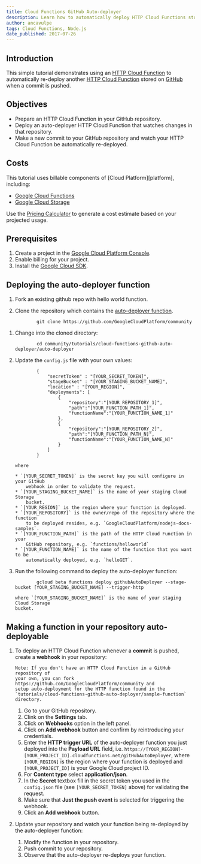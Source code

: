 ```yaml
---
title: Cloud Functions GitHub Auto-deployer
description: Learn how to automatically deploy HTTP Cloud Functions stored on GitHub when a commit is pushed.
author: ancavulpe
tags: Cloud Functions, Node.js
date_published: 2017-07-26
---
```

## Introduction

This simple tutorial demonstrates using an [HTTP Cloud Function][function] to
automatically re-deploy another [HTTP Cloud Function][function] stored on
[GitHub][github] when a commit is pushed.

[function]: https://cloud.google.com/functions/docs/writing/http
[github]: https://github.com

## Objectives

* Prepare an HTTP Cloud Function in your GitHub repository.
* Deploy an auto-deployer HTTP Cloud Function that watches changes in that
	repository.
* Make a new commit to your GitHub repository and watch your HTTP Cloud Function
	be automatically re-deployed.

## Costs

This tutorial uses billable components of [Cloud Platform][platform], including:

* [Google Cloud Functions][functions]
* [Google Cloud Storage][storage]

Use the [Pricing Calculator][price] to generate a cost estimate based on your
projected usage.

[functions]:https://cloud.google.com/functions
[storage]:https://cloud.google.com/storage
[price]:https://cloud.google.com/products/calculator

## Prerequisites

1.  Create a project in the [Google Cloud Platform Console][console].
1.  Enable billing for your project.
1.  Install the [Google Cloud SDK][sdk].

[console]: https://console.cloud.google.com/
[sdk]: https://cloud.google.com/sdk/

## Deploying the auto-deployer function

1.	Fork an existing github repo with hello world function.
1.	Clone the repository which contains the [auto-deployer function][repo].

				git clone https://github.com/GoogleCloudPlatform/community

[repo]:https://github.com/GoogleCloudPlatform/community/blob/master/tutorials/cloud-functions-github-auto-deployer/auto-deployer

1.  Change into the cloned directory:

				cd community/tutorials/cloud-functions-github-auto-deployer/auto-deployer

1.	Update the `config.js` file with your own values:

				{
					"secretToken" : "[YOUR_SECRET_TOKEN]",
					"stageBucket" : "[YOUR_STAGING_BUCKET_NAME]",
					"location" : "[YOUR_REGION]",
					"deployments": [
						{
							"repository":"[YOUR_REPOSITORY_1]",
							"path":"[YOUR_FUNCTION_PATH_1]",
							"functionName":"[YOUR_FUNCTION_NAME_1]"
						},
						{
							"repository":"[YOUR_REPOSITORY_2]",
							"path":"[YOUR_FUNCTION_PATH_N]",
							"functionName":"[YOUR_FUNCTION_NAME_N]"
						}
					]
				}

		where

		* `[YOUR_SECRET_TOKEN]` is the secret key you will configure in your GitHub
			webhook	in order to validate the request.
		* `[YOUR_STAGING_BUCKET_NAME]` is the name of your staging Cloud Storage
			bucket.
		* `[YOUR_REGION]` is the region where your function is deployed.
		* `[YOUR_REPOSITORY]` is the owner/repo of the repository where the function
			to be deployed resides, e.g. `GoogleCloudPlatform/nodejs-docs-samples`.
		* `[YOUR_FUNCTION_PATH]` is the path of the HTTP Cloud Function in your
			GitHub repository, e.g. `functions/helloworld`
		* `[YOUR_FUNCTION_NAME]` is the name of the function that you want to be
			automatically deployed, e.g. `helloGET`.

1.  Run the following command to deploy the auto-deployer function:

				gcloud beta functions deploy githubAutoDeployer --stage-bucket [YOUR_STAGING_BUCKET_NAME] --trigger-http

		where `[YOUR_STAGING_BUCKET_NAME]` is the name of your staging Cloud Storage
		bucket.

## Making a function in your repository auto-deployable

1. 	To deploy an HTTP Cloud Function whenever a **commit** is pushed, create a
		**webhook** in your repository:

		Note: If you don't have an HTTP Cloud Function in a GitHub repository of
		your own, you can fork https://github.com/GoogleCloudPlatform/community and
		setup auto-deployment for the HTTP function found in the
		`tutorials/cloud-functions-github-auto-deployer/sample-function` directory.

	1.  Go to your GitHub repository.
	1.  Clink on the **Settings** tab.
	1.  Click on **Webhooks** option in the left panel.
	1.  Click on **Add webhook** button and confirm by reintroducing your
			credentials.
	1.  Enter the **HTTP trigger URL** of the auto-deployer function you just
			deployed into the **Payload URL** field, i.e. `https://[YOUR_REGION]-[YOUR_PROJECT_ID].cloudfunctions.net/gitHubAutoDeployer`,
			where `[YOUR_REGION]` is the region where your function is deployed and
			`[YOUR_PROJECT_ID]` is your Google Cloud project ID.
	1.  For **Content type** select **application/json**.
	1.  In the **Secret** textbox fill in the secret token you used in the
			`config.json` file (see `[YOUR_SECRET_TOKEN]` above) for validating the
			request.
	1.  Make sure that **Just the push event** is selected for triggering the
			webhook.
	1.  Click an **Add webhook** button.

1.  Update your repository and watch your function being re-deployed by the
		auto-deployer function:

	1. 	Modify the function in your repository.
	1. 	Push commit to your repository.
	1. 	Observe that the auto-deployer re-deploys your function.
